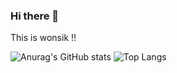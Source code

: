 ### Hi there 👋
This is wonsik !!

![Anurag's GitHub stats](https://github-readme-stats.vercel.app/api?username=pyowonsik&show_icons=true&theme=cobalt)
![Top Langs](https://github-readme-stats.vercel.app/api/top-langs/?username=pyowonsik&layout=compact&theme=cobalt)

<!--
**pyowonsik/pyowonsik** is a ✨ _special_ ✨ repository because its `README.md` (this file) appears on your GitHub profile.

Here are some ideas to get you started:

- 🔭 I’m currently working on ...
- 🌱 I’m currently learning ...
- 👯 I’m looking to collaborate on ...
- 🤔 I’m looking for help with ...
- 💬 Ask me about ...
- 📫 How to reach me: ...
- 😄 Pronouns: ...
- ⚡ Fun fact: ...
-->
